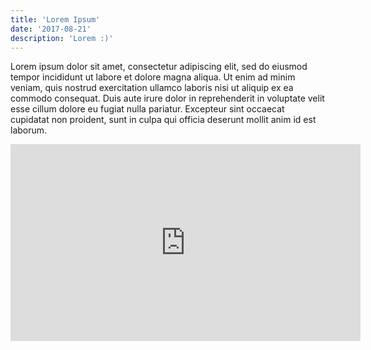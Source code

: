 ```yaml
---
title: 'Lorem Ipsum'
date: '2017-08-21'
description: 'Lorem :)'
---
```


Lorem ipsum dolor sit amet, consectetur adipiscing elit, sed do eiusmod tempor incididunt ut labore et dolore magna aliqua. Ut enim ad minim veniam, quis nostrud exercitation ullamco laboris nisi ut aliquip ex ea commodo consequat. Duis aute irure dolor in reprehenderit in voluptate velit esse cillum dolore eu fugiat nulla pariatur. Excepteur sint occaecat cupidatat non proident, sunt in culpa qui officia deserunt mollit anim id est laborum.

<iframe width="560" height="315" src="https://www.youtube.com/embed/d1YBv2mWll0" frameborder="0" allow="accelerometer; autoplay; encrypted-media; gyroscope; picture-in-picture" allowfullscreen></iframe>
